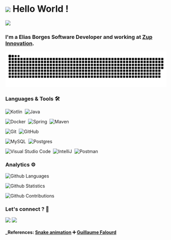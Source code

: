 
<h1><img src="https://emojis.slackmojis.com/emojis/images/1531849430/4246/blob-sunglasses.gif?1531849430" width="30"/> Hello World ! </h1>

![](http://estruyf-github.azurewebsites.net/api/VisitorHit?user=EliasBorgesZup&repo=EliasBorgesZup&countColorcountColor)

### I'm a Elias Borges Software Developer and working at [Zup Innovation](www.zup.com.br).

![Snake animation](https://raw.githubusercontent.com/eliasborgeszup/eliasborgeszup/master/svg/github-user-contribution.svg)

### Languages & Tools 🛠

![Kotlin](https://img.shields.io/badge/-Kotlin-05122A?style=flat&logo=Kotlin&logoColor=white)&nbsp;
![Java](https://img.shields.io/badge/-Java-05122A?style=flat&logo=Java&logoColor=white)&nbsp;

![Docker](https://img.shields.io/badge/-Docker-05122A?style=flat&logo=docker)&nbsp;
![Spring](https://img.shields.io/badge/-Spring-05122A?style=flat&logo=spring&logoColor=white)&nbsp;
![Maven](https://img.shields.io/badge/-Maven-05122A?style=flat&logo=apache-maven&logoColor=white)&nbsp;

![Git](https://img.shields.io/badge/-Git-05122A?style=flat&logo=git)&nbsp;
![GitHub](https://img.shields.io/badge/-GitHub-05122A?style=flat&logo=github)&nbsp;

![MySQL](https://img.shields.io/badge/-MySQL-05122A?style=flat&logo=mysql&logoColor=white)&nbsp;
![Postgres](https://img.shields.io/badge/-Postgres-05122A?style=flat&logo=postgresql)&nbsp;

![Visual Studio Code](https://img.shields.io/badge/-Visual%20Studio%20Code-05122A?style=flat&logo=visual-studio-code&logoColor=007ACC)&nbsp;
![IntelliJ](https://img.shields.io/badge/-IntelliJ-05122A?style=flat&logo=jetbrains)&nbsp;
![Postman](https://img.shields.io/badge/-Postman-05122A?style=flat&logo=postman)&nbsp;

### Analytics ⚙️

![Github Languages](https://github-readme-stats.vercel.app/api/top-langs/?username=EliasBorgesZup&layout=compact&count_private=true)

![Github Statistics](https://github-readme-stats.vercel.app/api/?username=EliasBorgesZup&count_private=true&show_icons=true)

![Github Contributions](https://github-readme-streak-stats.herokuapp.com/?user=EliasBorgesZup&hide_border=true)

### Let's connect ? 🤝

<p align="left">
	<a href="https://www.linkedin.com/in/eliasborges/"><img src="https://img.shields.io/badge/-eliasborges-0077B5?style=flat&logo=Linkedin&logoColor=white"/></a>
	<a href="https://eliasjborges.medium.com/"><img src="https://img.shields.io/badge/-@eliasjborges-%2312100E?style=flat&logo=medium&logoColor=white"/></a>
</p>

#### _References: [Snake animation](https://github.com/Platane/snk) ➕ [Guillaume Falourd](https://dev.to/guifalourd/step-by-step-to-create-a-readme-for-your-github-profile-1i0g) 

